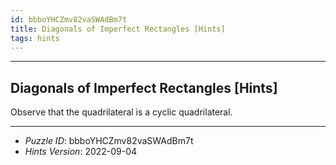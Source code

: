 ```yaml
---
id: bbboYHCZmv82vaSWAdBm7t
title: Diagonals of Imperfect Rectangles [Hints]
tags: hints
---
```


--------------------------------------------------------------------------------------------

## Diagonals of Imperfect Rectangles [Hints]

Observe that the quadrilateral is a cyclic quadrilateral.

--------------------------------------------------------------------------------------------

* _Puzzle ID_: bbboYHCZmv82vaSWAdBm7t
* _Hints Version_: 2022-09-04
